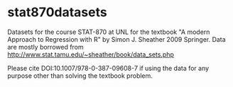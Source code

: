 # stat870datasets
Datasets for the course STAT-870 at UNL for the textbook "A modern Approach to Regression with R" by Simon J. Sheather 2009 Springer. Data are mostly borrowed from http://www.stat.tamu.edu/~sheather/book/data_sets.php 

Please cite DOI:10.1007/978-0-387-09608-7 if using the data for any purpose other than solving the textbook problem.
